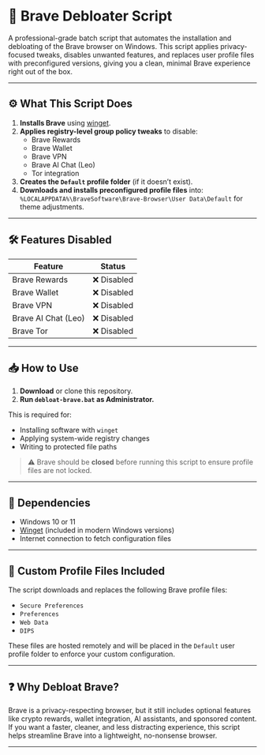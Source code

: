 # 🧹 Brave Debloater Script

A professional-grade batch script that automates the installation and debloating of the Brave browser on Windows. This script applies privacy-focused tweaks, disables unwanted features, and replaces user profile files with preconfigured versions, giving you a clean, minimal Brave experience right out of the box.

---

## ⚙️ What This Script Does

1. **Installs Brave** using [winget](https://learn.microsoft.com/en-us/windows/package-manager/winget/).
2. **Applies registry-level group policy tweaks** to disable:
   - Brave Rewards
   - Brave Wallet
   - Brave VPN
   - Brave AI Chat (Leo)
   - Tor integration
3. **Creates the `Default` profile folder** (if it doesn’t exist).
4. **Downloads and installs preconfigured profile files** into: `%LOCALAPPDATA%\BraveSoftware\Brave-Browser\User Data\Default` for theme adjustments.

---

## 🛠 Features Disabled

| Feature       | Status     |
|---------------|------------|
| Brave Rewards | ❌ Disabled |
| Brave Wallet  | ❌ Disabled |
| Brave VPN     | ❌ Disabled |
| Brave AI Chat (Leo) | ❌ Disabled |
| Brave Tor      | ❌ Disabled |

---

## 📥 How to Use

1. **Download** or clone this repository.
2. **Run `debloat-brave.bat` as Administrator.**

This is required for:
- Installing software with `winget`
- Applying system-wide registry changes
- Writing to protected file paths

> ⚠️ Brave should be **closed** before running this script to ensure profile files are not locked.

---

## 🧾 Dependencies

- Windows 10 or 11
- [Winget](https://learn.microsoft.com/en-us/windows/package-manager/winget/) (included in modern Windows versions)
- Internet connection to fetch configuration files

---

## 📁 Custom Profile Files Included

The script downloads and replaces the following Brave profile files:

- `Secure Preferences`
- `Preferences`
- `Web Data`
- `DIPS`

These files are hosted remotely and will be placed in the `Default` user profile folder to enforce your custom configuration.

---

## ❓ Why Debloat Brave?

Brave is a privacy-respecting browser, but it still includes optional features like crypto rewards, wallet integration, AI assistants, and sponsored content. If you want a faster, cleaner, and less distracting experience, this script helps streamline Brave into a lightweight, no-nonsense browser.

---

